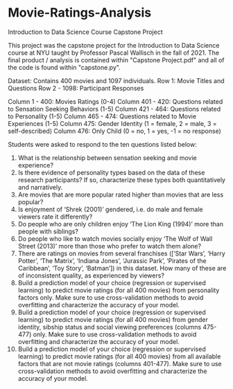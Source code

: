 # Movie-Ratings-Analysis
Introduction to Data Science Course Capstone Project

This project was the capstone project for the Introduction to Data Science course at NYU taught by Professor Pascal Wallisch in the fall of 2021. 
The final product / analysis is contained within "Capstone Project.pdf" and all of the code is found within "capstone.py".

Dataset:
Contains 400 movies and 1097 individuals.
Row 1: Movie Titles and Questions
Row 2 - 1098: Participant Responses

Column 1 - 400: Movies Ratings (0-4)
Column 401 - 420: Questions related to Sensation Seeking Behaviors (1-5)
Column 421 - 464: Questions related to Personality (1-5)
Column 465 - 474: Questions related to Movie Experiences (1-5)
Column 475: Gender Identity (1 = female, 2 = male, 3 = self-described)
Column 476: Only Child (0 = no, 1 = yes, -1 = no response)

Students were asked to respond to the ten questions listed below:

1) What is the relationship between sensation seeking and movie experience?
2) Is there evidence of personality types based on the data of these research participants? If so, characterize these types both quantitatively and narratively.
3) Are movies that are more popular rated higher than movies that are less popular?
4) Is enjoyment of ‘Shrek (2001)’ gendered, i.e. do male and female viewers rate it differently?
5) Do people who are only children enjoy ‘The Lion King (1994)’ more than people with siblings?
6) Do people who like to watch movies socially enjoy ‘The Wolf of Wall Street (2013)’ more than those who prefer to watch them alone?
7) There are ratings on movies from several franchises ([‘Star Wars’, ‘Harry Potter’, ‘The Matrix’, ‘Indiana Jones’, ‘Jurassic Park’, ‘Pirates of the Caribbean’, ‘Toy Story’, ‘Batman’]) in this dataset. How many of these are of inconsistent quality, as experienced by viewers?
8) Build a prediction model of your choice (regression or supervised learning) to predict movie ratings (for all 400 movies) from personality factors only. Make sure to use cross-validation methods to avoid overfitting and characterize the accuracy of your model.
9) Build a prediction model of your choice (regression or supervised learning) to predict movie ratings (for all 400 movies) from gender identity, sibship status and social viewing preferences (columns 475-477) only. Make sure to use cross-validation methods to avoid overfitting and characterize the accuracy of your model.
10) Build a prediction model of your choice (regression or supervised learning) to predict movie ratings (for all 400 movies) from all available factors that are not movie ratings (columns 401-477). Make sure to use cross-validation methods to avoid overfitting and characterize the accuracy of your model.
